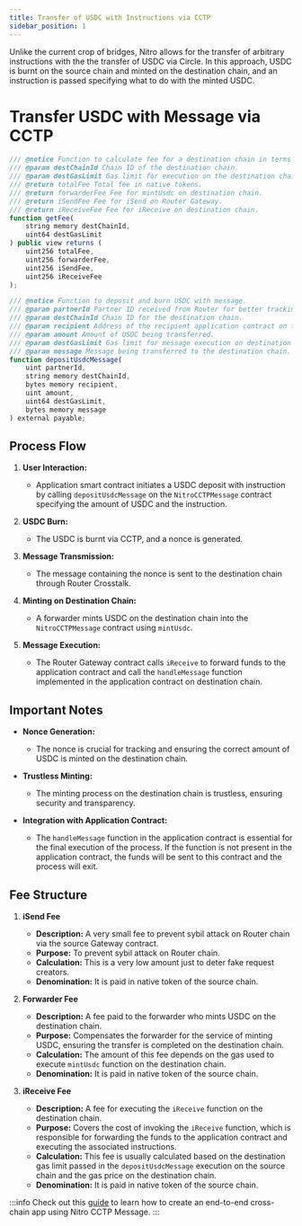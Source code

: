 ```yaml
---
title: Transfer of USDC with Instructions via CCTP
sidebar_position: 1
---
```


Unlike the current crop of bridges, Nitro allows for the transfer of arbitrary instructions with the the transfer of USDC via Circle. In this approach, USDC is burnt on the source chain and minted on the destination chain, and an instruction is passed specifying what to do with the minted USDC.

# Transfer USDC with Message via CCTP

```javascript
/// @notice Function to calculate fee for a destination chain in terms of source native tokens.
/// @param destChainId Chain ID of the destination chain.
/// @param destGasLimit Gas limit for execution on the destination chain.
/// @return totalFee Total fee in native tokens.
/// @return forwarderFee Fee for mintUsdc on destination chain.
/// @return iSendFee Fee for iSend on Router Gateway.
/// @return iReceiveFee Fee for iReceive on destination chain.
function getFee(
    string memory destChainId,
    uint64 destGasLimit
) public view returns (
    uint256 totalFee,
    uint256 forwarderFee,
    uint256 iSendFee,
    uint256 iReceiveFee
);

/// @notice Function to deposit and burn USDC with message.
/// @param partnerId Partner ID received from Router for better tracking of transactions.
/// @param destChainId Chain ID for the destination chain.
/// @param recipient Address of the recipient application contract on the destination chain.
/// @param amount Amount of USDC being transferred.
/// @param destGasLimit Gas limit for message execution on destination chain.
/// @param message Message being transferred to the destination chain.
function depositUsdcMessage(
    uint partnerId,
    string memory destChainId,
    bytes memory recipient,
    uint amount,
    uint64 destGasLimit,
    bytes memory message
) external payable;
```

## Process Flow

1. **User Interaction:**

   - Application smart contract initiates a USDC deposit with instruction by calling `depositUsdcMessage` on the `NitroCCTPMessage` contract specifying the amount of USDC and the instruction.

2. **USDC Burn:**

   - The USDC is burnt via CCTP, and a nonce is generated.

3. **Message Transmission:**

   - The message containing the nonce is sent to the destination chain through Router Crosstalk.

4. **Minting on Destination Chain:**

   - A forwarder mints USDC on the destination chain into the `NitroCCTPMessage` contract using `mintUsdc`.

5. **Message Execution:**
   - The Router Gateway contract calls `iReceive` to forward funds to the application contract and call the `handleMessage` function implemented in the application contract on destination chain.

## Important Notes

- **Nonce Generation:**
  - The nonce is crucial for tracking and ensuring the correct amount of USDC is minted on the destination chain.
- **Trustless Minting:**

  - The minting process on the destination chain is trustless, ensuring security and transparency.

- **Integration with Application Contract:**
  - The `handleMessage` function in the application contract is essential for the final execution of the process. If the function is not present in the application contract, the funds will be sent to this contract and the process will exit.

## Fee Structure

1. **iSend Fee**

   - **Description:** A very small fee to prevent sybil attack on Router chain via the source Gateway contract.
   - **Purpose:** To prevent sybil attack on Router chain.
   - **Calculation:** This is a very low amount just to deter fake request creators.
   - **Denomination:** It is paid in native token of the source chain.

2. **Forwarder Fee**

   - **Description:** A fee paid to the forwarder who mints USDC on the destination chain.
   - **Purpose:** Compensates the forwarder for the service of minting USDC, ensuring the transfer is completed on the destination chain.
   - **Calculation:** The amount of this fee depends on the gas used to execute `mintUsdc` function on the destination chain.
   - **Denomination:** It is paid in native token of the source chain.

3. **iReceive Fee**
   - **Description:** A fee for executing the `iReceive` function on the destination chain.
   - **Purpose:** Covers the cost of invoking the `iReceive` function, which is responsible for forwarding the funds to the application contract and executing the associated instructions.
   - **Calculation:** This fee is usually calculated based on the destination gas limit passed in the `depositUsdcMessage` execution on the source chain and the gas price on the destination chain.
   - **Denomination:** It is paid in native token of the source chain.

:::info
Check out this [guide](../guides/usdc-instruction.md) to learn how to create an end-to-end cross-chain app using Nitro CCTP Message.
:::
